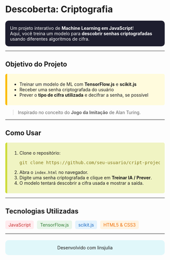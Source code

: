 # Descoberta: Criptografia

<div style="background:#1e1e2f; color:#ffffff; padding:15px; border-radius:10px;">
Um projeto interativo de <strong>Machine Learning em JavaScript</strong>!<br>
Aqui, você treina um modelo para <strong>descobrir senhas criptografadas</strong> usando diferentes algoritmos de cifra.
</div>

---

## Objetivo do Projeto

<div style="background:#fffbdd; padding:10px 15px; border-left:6px solid #fbbc04; border-radius:5px;">
<ul>
<li>Treinar um modelo de ML com <strong>TensorFlow.js</strong> e <strong>scikit.js</strong></li>
<li>Receber uma senha criptografada do usuário</li>
<li>Prever o <strong>tipo de cifra utilizada</strong> e decifrar a senha, se possível</li>
</ul>
</div>

> Inspirado no conceito do **Jogo da Imitação** de Alan Turing.

---

## Como Usar

<div style="background:#f0f4c3; padding:10px 15px; border-left:6px solid #cddc39; border-radius:5px;">
<ol>
<li>Clone o repositório:<br>
<pre style="background:#f0f4c3; color:#827717;">git clone https://github.com/seu-usuario/cript-project.git</pre>
</li>
<li>Abra o <code>index.html</code> no navegador.</li>
<li>Digite uma senha criptografada e clique em <strong>Treinar IA / Prever</strong>.</li>
<li>O modelo tentará descobrir a cifra usada e mostrar a saída.</li>
</ol>
</div>

---

## Tecnologias Utilizadas

<div style="display:flex; flex-wrap:wrap; gap:10px;">
<span style="background:#ffebee; color:#c62828; padding:5px 10px; border-radius:5px;">JavaScript</span>
<span style="background:#e8f5e9; color:#2e7d32; padding:5px 10px; border-radius:5px;">TensorFlow.js</span>
<span style="background:#e3f2fd; color:#1565c0; padding:5px 10px; border-radius:5px;">scikit.js</span>
<span style="background:#fff3e0; color:#ef6c00; padding:5px 10px; border-radius:5px;">HTML5 & CSS3</span>
</div>


---

<div style="text-align:center; margin-top:20px; background:#e0f7fa; padding:15px; border-radius:10px;">
Desenvolvido com linsjulia
</div>

